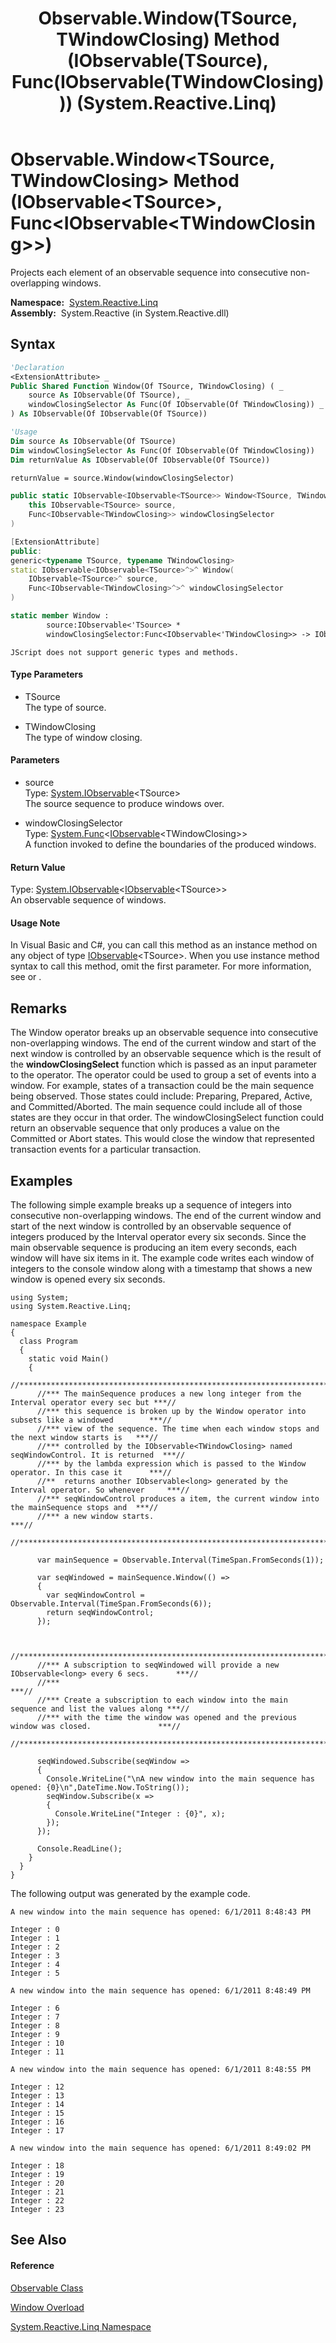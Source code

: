 ﻿---
title: Observable.Window(TSource, TWindowClosing) Method (IObservable(TSource), Func(IObservable(TWindowClosing))) (System.Reactive.Linq)
TOCTitle: Window(TSource, TWindowClosing) Method (IObservable(TSource), Func(IObservable(TWindowClosing)))
ms:assetid: M:System.Reactive.Linq.Observable.Window``2(System.IObservable{``0},System.Func{System.IObservable{``1}})
ms:mtpsurl: https://msdn.microsoft.com/en-us/library/Hh229909(v=VS.103)
ms:contentKeyID: 36069580
ms.date: 06/28/2011
mtps_version: v=VS.103
dev_langs:
- vb
- csharp
- c++
- fsharp
- jscript
---

# Observable.Window\<TSource, TWindowClosing\> Method (IObservable\<TSource\>, Func\<IObservable\<TWindowClosing\>\>)

Projects each element of an observable sequence into consecutive non-overlapping windows.

**Namespace:**  [System.Reactive.Linq](hh211929\(v=vs.103\).md)  
**Assembly:**  System.Reactive (in System.Reactive.dll)

## Syntax

``` vb
'Declaration
<ExtensionAttribute> _
Public Shared Function Window(Of TSource, TWindowClosing) ( _
    source As IObservable(Of TSource), _
    windowClosingSelector As Func(Of IObservable(Of TWindowClosing)) _
) As IObservable(Of IObservable(Of TSource))
```

``` vb
'Usage
Dim source As IObservable(Of TSource)
Dim windowClosingSelector As Func(Of IObservable(Of TWindowClosing))
Dim returnValue As IObservable(Of IObservable(Of TSource))

returnValue = source.Window(windowClosingSelector)
```

``` csharp
public static IObservable<IObservable<TSource>> Window<TSource, TWindowClosing>(
    this IObservable<TSource> source,
    Func<IObservable<TWindowClosing>> windowClosingSelector
)
```

``` c++
[ExtensionAttribute]
public:
generic<typename TSource, typename TWindowClosing>
static IObservable<IObservable<TSource>^>^ Window(
    IObservable<TSource>^ source, 
    Func<IObservable<TWindowClosing>^>^ windowClosingSelector
)
```

``` fsharp
static member Window : 
        source:IObservable<'TSource> * 
        windowClosingSelector:Func<IObservable<'TWindowClosing>> -> IObservable<IObservable<'TSource>> 
```

``` jscript
JScript does not support generic types and methods.
```

#### Type Parameters

  - TSource  
    The type of source.

<!-- end list -->

  - TWindowClosing  
    The type of window closing.

#### Parameters

  - source  
    Type: [System.IObservable](https://msdn.microsoft.com/en-us/library/Dd990377)\<TSource\>  
    The source sequence to produce windows over.  

<!-- end list -->

  - windowClosingSelector  
    Type: [System.Func](https://msdn.microsoft.com/en-us/library/Bb534960)\<[IObservable](https://msdn.microsoft.com/en-us/library/Dd990377)\<TWindowClosing\>\>  
    A function invoked to define the boundaries of the produced windows.  

#### Return Value

Type: [System.IObservable](https://msdn.microsoft.com/en-us/library/Dd990377)\<[IObservable](https://msdn.microsoft.com/en-us/library/Dd990377)\<TSource\>\>  
An observable sequence of windows.  

#### Usage Note

In Visual Basic and C\#, you can call this method as an instance method on any object of type [IObservable](https://msdn.microsoft.com/en-us/library/Dd990377)\<TSource\>. When you use instance method syntax to call this method, omit the first parameter. For more information, see [](https://msdn.microsoft.com/en-us/library/Bb384936) or [](https://msdn.microsoft.com/en-us/library/Bb383977).

## Remarks

The Window operator breaks up an observable sequence into consecutive non-overlapping windows. The end of the current window and start of the next window is controlled by an observable sequence which is the result of the **windowClosingSelect** function which is passed as an input parameter to the operator. The operator could be used to group a set of events into a window. For example, states of a transaction could be the main sequence being observed. Those states could include: Preparing, Prepared, Active, and Committed/Aborted. The main sequence could include all of those states are they occur in that order. The windowClosingSelect function could return an observable sequence that only produces a value on the Committed or Abort states. This would close the window that represented transaction events for a particular transaction.

## Examples

The following simple example breaks up a sequence of integers into consecutive non-overlapping windows. The end of the current window and start of the next window is controlled by an observable sequence of integers produced by the Interval operator every six seconds. Since the main observable sequence is producing an item every seconds, each window will have six items in it. The example code writes each window of integers to the console window along with a timestamp that shows a new window is opened every six seconds.

    using System;
    using System.Reactive.Linq;
    
    namespace Example
    {
      class Program
      {
        static void Main()
        {
          //*********************************************************************************************//
          //*** The mainSequence produces a new long integer from the Interval operator every sec but ***//
          //*** this sequence is broken up by the Window operator into subsets like a windowed        ***//
          //*** view of the sequence. The time when each window stops and the next window starts is   ***//
          //*** controlled by the IObservable<TWindowClosing> named seqWindowControl. It is returned  ***//
          //*** by the lambda expression which is passed to the Window operator. In this case it      ***//
          //**  returns another IObservable<long> generated by the Interval operator. So whenever     ***//
          //*** seqWindowControl produces a item, the current window into the mainSequence stops and  ***//
          //*** a new window starts.                                                                  ***//
          //*********************************************************************************************//
    
          var mainSequence = Observable.Interval(TimeSpan.FromSeconds(1));
    
          var seqWindowed = mainSequence.Window(() => 
          {
            var seqWindowControl = Observable.Interval(TimeSpan.FromSeconds(6));
            return seqWindowControl;
          });
    
    
          //*********************************************************************************************//
          //*** A subscription to seqWindowed will provide a new IObservable<long> every 6 secs.      ***//
          //***                                                                                       ***//
          //*** Create a subscription to each window into the main sequence and list the values along ***//
          //*** with the time the window was opened and the previous window was closed.               ***//
          //*********************************************************************************************//
          
          seqWindowed.Subscribe(seqWindow => 
          {
            Console.WriteLine("\nA new window into the main sequence has opened: {0}\n",DateTime.Now.ToString());
            seqWindow.Subscribe(x =>
            {
              Console.WriteLine("Integer : {0}", x);
            });
          });
    
          Console.ReadLine();
        }
      }
    }

The following output was generated by the example code.

    A new window into the main sequence has opened: 6/1/2011 8:48:43 PM
    
    Integer : 0
    Integer : 1
    Integer : 2
    Integer : 3
    Integer : 4
    Integer : 5
    
    A new window into the main sequence has opened: 6/1/2011 8:48:49 PM
    
    Integer : 6
    Integer : 7
    Integer : 8
    Integer : 9
    Integer : 10
    Integer : 11
    
    A new window into the main sequence has opened: 6/1/2011 8:48:55 PM
    
    Integer : 12
    Integer : 13
    Integer : 14
    Integer : 15
    Integer : 16
    Integer : 17
    
    A new window into the main sequence has opened: 6/1/2011 8:49:02 PM
    
    Integer : 18
    Integer : 19
    Integer : 20
    Integer : 21
    Integer : 22
    Integer : 23

## See Also

#### Reference

[Observable Class](hh244252\(v=vs.103\).md)

[Window Overload](hh212117\(v=vs.103\).md)

[System.Reactive.Linq Namespace](hh211929\(v=vs.103\).md)

